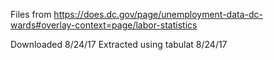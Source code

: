 Files from
https://does.dc.gov/page/unemployment-data-dc-wards#overlay-context=page/labor-statistics

Downloaded 8/24/17
Extracted using tabulat 8/24/17
